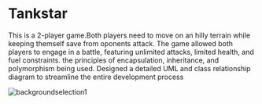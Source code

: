 # Tankstar
This is a 2-player game.Both players need to move on an hilly terrain while keeping themself save from oponents attack.
The game allowed both players to engage in a battle, featuring unlimited attacks, limited health, and fuel constraints. 
the principles of encapsulation, inheritance, and polymorphism being used.
Designed a detailed UML and class relationship diagram to streamline the entire development process

![backgroundselection1](https://github.com/Megha21337/Tankstar/assets/108426541/007fe77b-b282-4ab9-9008-6e3e635770e5)
